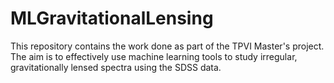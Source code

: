 # MLGravitationalLensing
This repository contains the work done as part of the TPVI Master's project. The aim is to effectively use machine learning tools to study irregular, gravitationally lensed spectra using the SDSS data.
